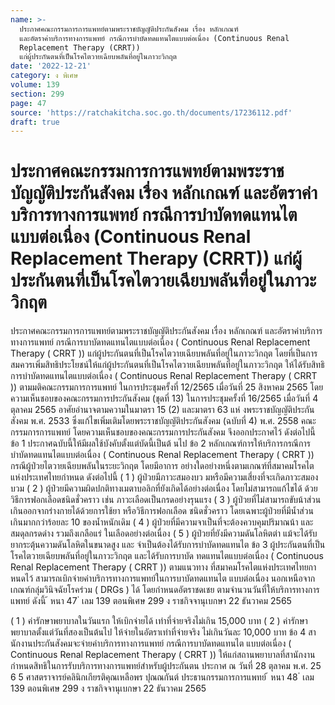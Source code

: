 ```yaml
---
name: >-
  ประกาศคณะกรรมการการแพทย์ตามพระราชบัญญัติประกันสังคม เรื่อง หลักเกณฑ์
  และอัตราค่าบริการทางการแพทย์ กรณีการบำบัดทดแทนไตแบบต่อเนื่อง (Continuous Renal
  Replacement Therapy (CRRT))
  แก่ผู้ประกันตนที่เป็นโรคไตวายเฉียบพลันที่อยู่ในภาวะวิกฤต
date: '2022-12-21'
category: ง พิเศษ
volume: 139
section: 299
page: 47
source: 'https://ratchakitcha.soc.go.th/documents/17236112.pdf'
draft: true
---
```


# ประกาศคณะกรรมการการแพทย์ตามพระราชบัญญัติประกันสังคม เรื่อง หลักเกณฑ์ และอัตราค่าบริการทางการแพทย์ กรณีการบำบัดทดแทนไตแบบต่อเนื่อง (Continuous Renal Replacement Therapy (CRRT)) แก่ผู้ประกันตนที่เป็นโรคไตวายเฉียบพลันที่อยู่ในภาวะวิกฤต

ประกาศคณะกรรมการการแพทย์ตามพระราชบัญญัติประกันสังคม เรื่อง หลักเกณฑ์ และอัตราค่าบริการทางการแพทย์ กรณีการบาบัดทดแทนไตแบบต่อเนื่อง ( Continuous Renal Replacement Therapy ( CRRT )) แก่ผู้ประกันตนที่เป็นโรคไตวายเฉียบพลันที่อยู่ในภาวะวิกฤต โดยที่เป็นการสมควรเพิ่มสิทธิประโยชน์ให้แก่ผู้ประกันตนที่เป็นโรคไตวายเฉียบพลันที่อยู่ในภาวะวิกฤต ให้ได้รับสิทธิการบำบัดทดแทนไตแบบต่อเนื่อง ( Continuous Renal Replacement Therapy ( CRRT )) ตามมติคณะกรรมการการแพทย์ ในการประชุมครั้งที่ 12/2565 เมื่อวันที่ 25 สิงหาคม 2565 โดยความเห็นชอบของคณะกรรมการประกันสังคม (ชุดที่ 13) ในการประชุมครั้งที่ 16/2565 เมื่อวันที่ 4 ตุลาคม 2565 อาศัยอำนาจตามความในมาตรา 15 (2) และมาตรา 63 แห่ งพระราชบัญญัติประกันสังคม พ.ศ. 2533 ซึ่งแก้ไขเพิ่มเติมโดยพระราชบัญญัติประกันสังคม (ฉบับที่ 4) พ.ศ. 2558 คณะกรรมการการแพทย์ โดยความเห็นชอบของคณะกรรมการประกันสังคม จึงออกประกาศไว้ ดังต่อไปนี้ ข้อ 1 ประกาศฉบับนี้ให้มีผลใช้บังคับตั้งแต่บัดนี้เป็นต้ นไป ข้อ 2 หลักเกณฑ์การให้บริการกรณีการบำบัดทดแทนไตแบบต่อเนื่อง ( Continuous Renal Replacement Therapy ( CRRT )) กรณีผู้ป่วยไตวายเฉียบพลันในระยะวิกฤต โดยมีอาการ อย่างใดอย่างหนึ่งตามเกณฑ์ที่สมาคมโรคไตแห่งประเทศไทยกำหนด ดังต่อไปนี้ ( 1 ) ผู้ป่วยมีภาวะสมองบว มหรือมีความเสี่ยงที่จะเกิดภาวะสมองบวม ( 2 ) ผู้ป่วยมีความผิดปกติทางเมตาบอลิกที่ยังเกิดได้อย่างต่อเนื่อง โดยไม่สามารถแก้ไขได้ ด้วยวิธีการฟอกเลือดชนิดชั่วคราว เช่น ภาวะเลือดเป็นกรดอย่างรุนแรง ( 3 ) ผู้ป่วยที่ไม่สามารถขับน้าส่วนเกินออกจากร่างกายได้ด้วยการใช้ยา หรือวิธีการฟอกเลือด ชนิดชั่วคราว โดยเฉพาะผู้ป่วยที่มีน้ำส่วนเกินมากกว่าร้อยละ 10 ของน้ำหนักเดิม ( 4 ) ผู้ป่วยที่มีความจาเป็นที่จะต้องควบคุมปริมาณน้า และสมดุลกรดด่าง รวมถึงเกลือแร่ ในเลือดอย่างต่อเนื่อง ( 5 ) ผู้ป่วยที่ยังมีความดันโลหิตต่า แม้จะได้รับยากระตุ้นความดันโลหิตในขนาดสูง และ จำเป็นต้องได้รับการบำบัดทดแทนไต ข้อ 3 ผู้ประกันตนที่เป็นโรคไตวายเฉียบพลันที่อยู่ในภาวะวิกฤต และได้รับการบาบัด ทดแทนไตแบบต่อเนื่อง ( Continuous Renal Replacement Therapy ( CRRT )) ตามแนวทาง ที่สมาคมโรคไตแห่งประเทศไทยกาหนดไว้ สามารถเบิกจ่ายค่าบริการทางการแพทย์ในการบาบัดทดแทนไต แบบต่อเนื่อง นอกเหนือจากเกณฑ์กลุ่มวินิจฉัยโรคร่วม ( DRGs ) ได้ โดยกำหนดอัตราชดเชย ตามจำนวนวันที่ให้บริการทางการแพทย์ ดังนี้ ้ หนา 47 ่ เลม 139 ตอนพิเศษ 299 ง ราชกิจจานุเบกษา 22 ธันวาคม 2565

( 1 ) ค่ารักษาพยาบาลในวันแรก ให้เบิกจ่ายได้ เท่าที่จ่ายจริงไม่เกิน 15,000 บาท ( 2 ) ค่ารักษาพยาบาลตั้งแต่วันที่สองเป็นต้นไป ให้จ่ายในอัตราเท่าที่จ่ายจริง ไม่เกินวันละ 10,000 บาท ข้อ 4 สานักงานประกันสังคมจะจ่ายค่าบริการทางการแพทย์ กรณีการบาบัดทดแทนไต แบบต่อเนื่อง ( Continuous Renal Replacement Therapy ( CRRT )) ให้แก่สถานพยาบาลที่สานักงาน กำหนดสิทธิในการรับบริการทางการแพทย์สำหรับผู้ประกันตน ประกาศ ณ วันที่ 28 ตุลาคม พ.ศ. 25 6 5 ศาสตราจารย์คลินิกเกียรติคุณเหลือพร ปุณณกันต์ ประธานกรรมการการแพทย์ ้ หนา 48 ่ เลม 139 ตอนพิเศษ 299 ง ราชกิจจานุเบกษา 22 ธันวาคม 2565
